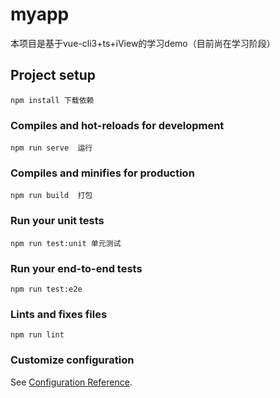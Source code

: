 # myapp
本项目是基于vue-cli3+ts+iView的学习demo（目前尚在学习阶段）
## Project setup
```
npm install 下载依赖
```

### Compiles and hot-reloads for development
```
npm run serve  运行
```

### Compiles and minifies for production
```
npm run build  打包
```

### Run your unit tests
```
npm run test:unit 单元测试
```

### Run your end-to-end tests
```
npm run test:e2e
```

### Lints and fixes files
```
npm run lint
```

### Customize configuration
See [Configuration Reference](https://cli.vuejs.org/config/).
